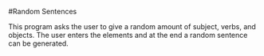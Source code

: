 #Random Sentences

This program asks the user to give a random amount of subject, verbs, and objects. The user enters the elements and at the end a random sentence can be generated.